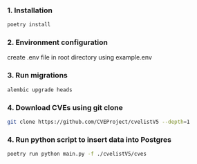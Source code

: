 ### 1. Installation
~~~bash
poetry install
~~~

### 2. Environment configuration
create .env file in root directory using example.env

### 3. Run migrations
~~~bash
alembic upgrade heads
~~~

### 4. Download CVEs using git clone
~~~bash
git clone https://github.com/CVEProject/cvelistV5 --depth=1
~~~

### 4. Run python script to insert data into Postgres
~~~bash
poetry run python main.py -f ./cvelistV5/cves
~~~
